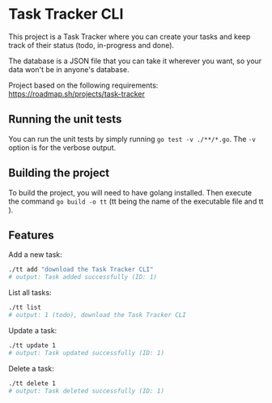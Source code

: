 # Task Tracker CLI

This project is a Task Tracker where you can create your tasks and keep track of their status (todo, in-progress and done).

The database is a JSON file that you can take it wherever you want, so your data won't be in anyone's database.

Project based on the following requirements: https://roadmap.sh/projects/task-tracker

## Running the unit tests

You can run the unit tests by simply running `go test -v ./**/*.go`. The `-v` option is for the verbose output.

## Building the project

To build the project, you will need to have golang installed. Then execute the command `go build -o tt` (tt being the name of the executable file and tt ).

## Features

Add a new task:

```sh
./tt add "download the Task Tracker CLI"
# output: Task added successfully (ID: 1)
```

List all tasks:

```sh
./tt list
# output: 1 (todo), download the Task Tracker CLI
```

Update a task:

```sh
./tt update 1
# output: Task updated successfully (ID: 1)
```

Delete a task:

```sh
./tt delete 1
# output: Task deleted successfully (ID: 1)
```
